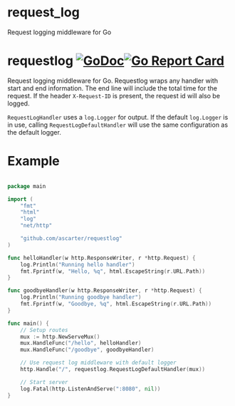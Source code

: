 # request_log
Request logging middleware for Go

# requestlog [![GoDoc](https://godoc.org/github.com/ascarter/requestlog?status.svg)](http://godoc.org/github.com/ascarter/requestlog)[![Go Report Card](https://goreportcard.com/badge/github.com/ascarter/requestlog)](https://goreportcard.com/report/github.com/ascarter/requestlog)

Request logging middleware for Go. Requestlog wraps any handler with start and end information. The end line will include the total time for the request. If the header `X-Request-ID` is present, the request id will also be logged.

`RequestLogHandler` uses a `log.Logger` for output. If the default `log.Logger` is in use, calling `RequestLogDefaultHandler` will use the same configuration as the default logger.

# Example

```go

package main

import (
	"fmt"
	"html"
	"log"
	"net/http"

	"github.com/ascarter/requestlog"
)

func helloHandler(w http.ResponseWriter, r *http.Request) {
	log.Println("Running hello handler")
	fmt.Fprintf(w, "Hello, %q", html.EscapeString(r.URL.Path))
}

func goodbyeHandler(w http.ResponseWriter, r *http.Request) {
	log.Println("Running goodbye handler")
	fmt.Fprintf(w, "Goodbye, %q", html.EscapeString(r.URL.Path))
}

func main() {
	// Setup routes
	mux := http.NewServeMux()
	mux.HandleFunc("/hello", helloHandler)
	mux.HandleFunc("/goodbye", goodbyeHandler)

	// Use request log middleware with default logger
	http.Handle("/", requestlog.RequestLogDefaultHandler(mux))

	// Start server
	log.Fatal(http.ListenAndServe(":8080", nil))
}

```

